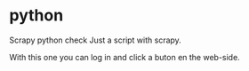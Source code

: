 # python
Scrapy python check
Just a script with scrapy.

With this one you can log in and click a buton en the web-side.
